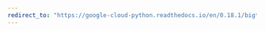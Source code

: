 ```yaml
---
redirect_to: "https://google-cloud-python.readthedocs.io/en/0.18.1/bigtable-instance-api.html"
---
```

